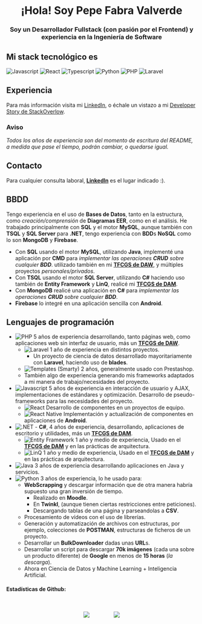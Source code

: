 <h1 align="center">¡Hola! Soy Pepe Fabra Valverde</h1>
<h3 align="center">Soy un Desarrollador Fullstack (con pasión por el Frontend) y experiencia en la Ingeniería de Software</h3>

## Mi stack tecnológico es
![Javascript](https://img.shields.io/badge/-JS-fd1)
![React](https://img.shields.io/badge/-React-5df)
![Typescript](https://img.shields.io/badge/-TS-37a)
![Python](https://img.shields.io/badge/-Python-fd4)
![PHP](https://img.shields.io/badge/-PHP-blue)
![Laravel](https://img.shields.io/badge/-Laravel-f21)

## Experiencia
Para más información visita mi [LinkedIn](https://www.linkedin.com/in/pepe-fabra-valverde-15b94617a/), o échale un vistazo a mi [Developer Story de StackOverlow](https://stackoverflow.com/story/jofaval).

### Aviso
*Todos los años de experiencia son del momento de escritura del README, a medida que pase el tiempo, podrán cambiar, o quedarse igual.*

## Contacto
Para cualquier consulta laboral, [**LinkedIn**](https://www.linkedin.com/in/jofaval/) es el lugar indicado :).

## BBDD
Tengo experiencia en el uso de **Bases de Datos**, tanto en la estructura, como *creación/comprensión* de **Diagramas EER**, como en el análisis.
He trabajado principalmente con **SQL** y el motor **MySQL**, aunque también con **TSQL** y **SQL Server** para **.NET**, tengo experiencia con **BDD**s **NoSQL** como lo son **MongoDB** y **Firebase**.
  * Con **SQL** usando el motor **MySQL**, utilizando **Java**, implementé una aplicación por **CMD** para *implementar las operaciones **CRUD** sobre cualquier **BDD***. utilizado también en mi [**TFCGS de DAW**](<https://github.com/jofaval/tfcgs-daw>), y múltiples proyectos *personales/privados*.
  * Con **TSQL** usando el motor **SQL Server**, utilizando **C#** haciendo uso también de **Entity Framework** y **LinQ**, realicé mi [**TFCGS de DAM**](<https://github.com/jofaval/tfcgs-dam>).
  * Con **MongoDB** realicé una aplicación en **C#** para *implementar las operaciones **CRUD** sobre cualquier **BDD***.
  * **Firebase** lo integré en una aplicación sencilla con **Android**.

## Lenguajes de programación
  * ![**PHP**](https://img.shields.io/badge/-PHP-blue) 5 años de experiencia desarrollando, tanto páginas web, como aplicaciones web sin interfaz de usuario, más un [**TFCGS de DAW**](<https://github.com/jofaval/tfcgs-daw>).
    * ![**Laravel**](https://img.shields.io/badge/-Laravel-f21) 1 año de experiencia en distintos proyectos.
      * Un proyecto de ciencia de datos desarrollado mayoritariamente con **Laravel**, haciendo uso de **blades**.
    * ![**Templates (Smarty)**](https://img.shields.io/badge/-Smarty-fd1) 2 años, generalmente usado con Prestashop.
    * También algo de experiencia generando mis frameworks adaptados a mi manera de trabajo/necesidades del proyecto.
  * ![**Javascript**](https://img.shields.io/badge/-JS-fd1) 5 años de experiencia en interacción de usuario y AJAX, implementaciones de estándares y optimización. Desarrollo de pseudo-frameworks para las necesidades del proyecto.
    * ![**React**](https://img.shields.io/badge/-React-5df) Desarrollo de componentes en un proyectos de equipo.
    * ![**React Native**](https://img.shields.io/badge/-ReactNative-5df) Implementación y actualización de componentes en aplicaciones de **Android**.
  * ![.NET](https://img.shields.io/badge/-.NET-529) - **C#**, 4 años de experiencia, desarrollando, aplicaciones de escritorio y utilidades, más un [**TFCGS de DAM**](<https://github.com/jofaval/tfcgs-dam>).
    * ![**Entity Framework**](https://img.shields.io/badge/-EntityFramework-529) 1 año y medio de experiencia, Usado en el [**TFCGS de DAM**](<https://github.com/jofaval/tfcgs-dam>) y en las prácticas de arquitectura.
    * ![**LinQ**](https://img.shields.io/badge/-LinQ-529) 1 año y medio de experiencia, Usado en el [**TFCGS de DAM**](<https://github.com/jofaval/tfcgs-dam>) y en las prácticas de arquitectura.
  * ![**Java**](https://img.shields.io/badge/-Java-e22) 3 años de experiencia desarrollando aplicaciones en Java y servicios.
  * ![**Python**](https://img.shields.io/badge/-Python-fd4) 3 años de experiencia, lo he usado para:
    * **WebScrapping** y descargar información que de otra manera habría supuesto una gran inversión de tiempo.
      * Realizado en **Moodle**.
      * En **Twinkl**, (aunque tienen ciertas restricciones entre peticiones).
      * Descargando tablas de una página y parseandolas a **CSV**.
    * Procesamiento de vídeos con el uso de librerías.
    * Generación y automatización de archivos con estructuras, por ejemplo, colecciones de **POSTMAN**, estructuras de ficheros de un proyecto.
    * Desarrollar un **BulkDownloader** dadas unas **URL**s.
    * Desarrollar un script para descargar **70k imágenes** (cada una sobre un producto diferente) de **Google** en menos de **15 horas** (*la descarga*).
    * Ahora en Ciencia de Datos y Machine Learning + Inteligencia Artificial.

#### Estadísticas de Github:
<div style="display: flex; justify-content: center; align-items-center; flex-direction: row; flex-wrap: wrap;">
    <img style="margin: 2rem" src="https://github-readme-stats.vercel.app/api/top-langs/?username=jofaval&theme=dark" />
    <img style="margin: 2rem" src="https://github-readme-stats.vercel.app/api/?username=jofaval&theme=dark" /> 
</div>